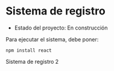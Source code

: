 <h1> Sistema de registro </h1>

- Estado del proyecto: En construcción

Para ejecutar el sistema, debe poner:

``` npm install react ```

Sistema de registro 2
